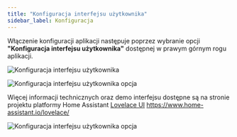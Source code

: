 ```yaml
---
title: "Konfiguracja interfejsu użytkownika"
sidebar_label: Konfiguracja
---
```



Włączenie konfiguracji aplikacji następuje poprzez wybranie opcji **"Konfiguracja interfejsu użytkownika"** dostępnej w prawym górnym rogu aplikacji.


![Konfiguracja interfejsu użytkownika](/AIS-docs/img/en/frontend/lovelace-ui-conf1.png)


![Konfiguracja interfejsu użytkownika opcja](/AIS-docs/img/en/frontend/frontend-card-edit-1.png)


Więcej informacji technicznych oraz demo interfejsu dostępne są na stronie projektu platformy Home Assistant [Lovelace UI](https://www.home-assistant.io/lovelace/) https://www.home-assistant.io/lovelace/


![Konfiguracja interfejsu użytkownika opcja](/AIS-docs/img/en/frontend/frontend-cards-ui-config-on.png)


